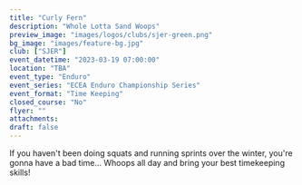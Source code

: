 ```yaml
---
title: "Curly Fern"
description: "Whole Lotta Sand Woops"
preview_image: "images/logos/clubs/sjer-green.png"
bg_image: "images/feature-bg.jpg"
club: ["SJER"]
event_datetime: "2023-03-19 07:00:00"
location: "TBA"
event_type: "Enduro"
event_series: "ECEA Enduro Championship Series"
event_format: "Time Keeping"
closed_course: "No"
flyer: ""
attachments:
draft: false
---
```


If you haven't been doing squats and running sprints over the winter, you're gonna have a bad time... Whoops all day and bring your best timekeeping skills!